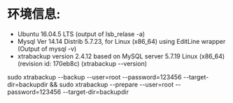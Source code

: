 # 环境信息:
  * Ubuntu 16.04.5 LTS (output of lsb_relase -a)
  * Mysql  Ver 14.14 Distrib 5.7.23, for Linux (x86_64) using  EditLine wrapper  (Output of mysql -v)
  * xtrabackup version 2.4.12 based on MySQL server 5.7.19 Linux (x86_64) (revision id: 170eb8c) (xtrabackup --version)
  

sudo xtrabackup --backup --user=root --password=123456 --target-dir=backupdir && sudo xtrabackup --prepare --user=root --password=123456 --target-dir=backupdir 
